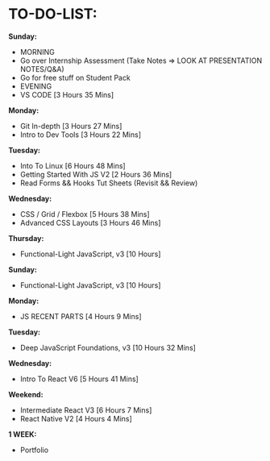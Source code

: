 # **TO-DO-LIST:**

**Sunday:**

- MORNING
- Go over Internship Assessment (Take Notes => LOOK AT PRESENTATION NOTES/Q&A)
- Go for free stuff on Student Pack
- EVENING
- VS CODE [3 Hours 35 Mins]

**Monday:**

- Git In-depth [3 Hours 27 Mins]
- Intro to Dev Tools [3 Hours 22 Mins]

**Tuesday:**

- Into To Linux [6 Hours 48 Mins]
- Getting Started With JS V2 [2 Hours 36 Mins]
- Read Forms && Hooks Tut Sheets (Revisit && Review)

**Wednesday:**

- CSS / Grid / Flexbox [5 Hours 38 Mins]
- Advanced CSS Layouts [3 Hours 46 Mins]

**Thursday:**

- Functional-Light JavaScript, v3 [10 Hours]

**Sunday:**

- Functional-Light JavaScript, v3 [10 Hours]

**Monday:**

- JS RECENT PARTS [4 Hours 9 Mins]

**Tuesday:**

- Deep JavaScript Foundations, v3 [10 Hours 32 Mins]

**Wednesday:**

- Intro To React V6 [5 Hours 41 Mins]

**Weekend:**

- Intermediate React V3 [6 Hours 7 Mins]
- React Native V2 [4 Hours 4 Mins]

**1 WEEK:**

- Portfolio
